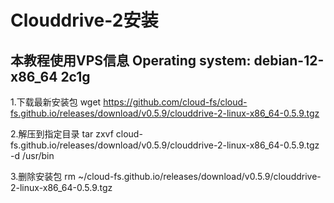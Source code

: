 # Clouddrive-2安装
## 本教程使用VPS信息 Operating system: debian-12-x86_64 2c1g
1.下载最新安装包
wget https://github.com/cloud-fs/cloud-fs.github.io/releases/download/v0.5.9/clouddrive-2-linux-x86_64-0.5.9.tgz

2.解压到指定目录
tar zxvf cloud-fs.github.io/releases/download/v0.5.9/clouddrive-2-linux-x86_64-0.5.9.tgz -d /usr/bin

3.删除安装包
rm ~/cloud-fs.github.io/releases/download/v0.5.9/clouddrive-2-linux-x86_64-0.5.9.tgz

